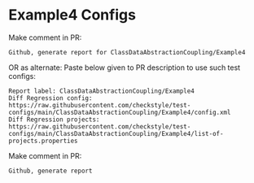 # Example4 Configs
Make comment in PR:
```
Github, generate report for ClassDataAbstractionCoupling/Example4
```
OR as alternate:
Paste below given to PR description to use such test configs:
```
Report label: ClassDataAbstractionCoupling/Example4
Diff Regression config: https://raw.githubusercontent.com/checkstyle/test-configs/main/ClassDataAbstractionCoupling/Example4/config.xml
Diff Regression projects: https://raw.githubusercontent.com/checkstyle/test-configs/main/ClassDataAbstractionCoupling/Example4/list-of-projects.properties
```
Make comment in PR:
```
Github, generate report
```
